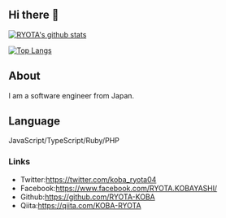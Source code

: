 ## Hi there 👋

[![RYOTA's github stats](https://github-readme-stats.vercel.app/api?username=RYOTA-KOBA&count_private=true&show_icons=true)](https://github.com/anuraghazra/github-readme-stats)  

[![Top Langs](https://github-readme-stats.vercel.app/api/top-langs/?username=RYOTA-KOBA)](https://github.com/anuraghazra/github-readme-stats)

## About 
I am a software engineer from Japan.

## Language
JavaScript/TypeScript/Ruby/PHP

### Links

- Twitter:https://twitter.com/koba_ryota04
- Facebook:https://www.facebook.com/RYOTA.KOBAYASHl/
- Github:https://github.com/RYOTA-KOBA
- Qiita:https://qiita.com/KOBA-RYOTA
